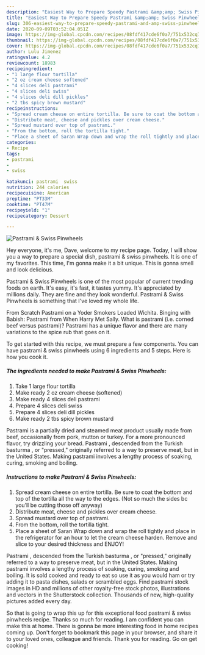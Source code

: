 ```yaml
---
description: "Easiest Way to Prepare Speedy Pastrami &amp;amp; Swiss Pinwheels"
title: "Easiest Way to Prepare Speedy Pastrami &amp;amp; Swiss Pinwheels"
slug: 306-easiest-way-to-prepare-speedy-pastrami-and-amp-swiss-pinwheels
date: 2020-09-09T03:52:04.051Z
image: https://img-global.cpcdn.com/recipes/08fdf417cde6f0a7/751x532cq70/pastrami-swiss-pinwheels-recipe-main-photo.jpg
thumbnail: https://img-global.cpcdn.com/recipes/08fdf417cde6f0a7/751x532cq70/pastrami-swiss-pinwheels-recipe-main-photo.jpg
cover: https://img-global.cpcdn.com/recipes/08fdf417cde6f0a7/751x532cq70/pastrami-swiss-pinwheels-recipe-main-photo.jpg
author: Lulu Jimenez
ratingvalue: 4.2
reviewcount: 18983
recipeingredient:
- "1 large flour tortilla"
- "2 oz cream cheese softened"
- "4 slices deli pastrami"
- "4 slices deli swiss"
- "4 slices deli dill pickles"
- "2 tbs spicy brown mustard"
recipeinstructions:
- "Spread cream cheese on entire tortilla. Be sure to coat the bottom and top of the tortilla all the way to the edges. (Not so much the sides bc you’ll be cutting those off anyway)"
- "Distribute meat, cheese and pickles over cream cheese."
- "Spread mustard over top of pastrami."
- "From the bottom, roll the tortilla tight."
- "Place a sheet of Saran Wrap down and wrap the roll tightly and place in the refrigerator for an hour to let the cream cheese harden. Remove and slice to your desired thickness and ENJOY!"
categories:
- Recipe
tags:
- pastrami
- 
- swiss

katakunci: pastrami  swiss 
nutrition: 244 calories
recipecuisine: American
preptime: "PT33M"
cooktime: "PT47M"
recipeyield: "1"
recipecategory: Dessert

---
```



![Pastrami &amp; Swiss Pinwheels](https://img-global.cpcdn.com/recipes/08fdf417cde6f0a7/751x532cq70/pastrami-swiss-pinwheels-recipe-main-photo.jpg)

Hey everyone, it's me, Dave, welcome to my recipe page. Today, I will show you a way to prepare a special dish, pastrami &amp; swiss pinwheels. It is one of my favorites. This time, I'm gonna make it a bit unique. This is gonna smell and look delicious.

Pastrami &amp; Swiss Pinwheels is one of the most popular of current trending foods on earth. It's easy, it's fast, it tastes yummy. It's appreciated by millions daily. They are fine and they look wonderful. Pastrami &amp; Swiss Pinwheels is something that I've loved my whole life.

From Scratch Pastrami on a Yoder Smokers Loaded Wichita. Binging with Babish: Pastrami from When Harry Met Sally. What is pastrami (i.e. corned beef versus pastrami)? Pastrami has a unique flavor and there are many variations to the spice rub that goes on it.


To get started with this recipe, we must prepare a few components. You can have pastrami &amp; swiss pinwheels using 6 ingredients and 5 steps. Here is how you cook it.

<!--inarticleads1-->

##### The ingredients needed to make Pastrami &amp; Swiss Pinwheels:

1. Take 1 large flour tortilla
1. Make ready 2 oz cream cheese (softened)
1. Make ready 4 slices deli pastrami
1. Prepare 4 slices deli swiss
1. Prepare 4 slices deli dill pickles
1. Make ready 2 tbs spicy brown mustard


Pastrami is a partially dried and steamed meat product usually made from beef, occasionally from pork, mutton or turkey. For a more pronounced flavor, try drizzling your bread. Pastrami , descended from the Turkish basturma , or &#34;pressed,&#34; originally referred to a way to preserve meat, but in the United States. Making pastrami involves a lengthy process of soaking, curing, smoking and boiling. 

<!--inarticleads2-->

##### Instructions to make Pastrami &amp; Swiss Pinwheels:

1. Spread cream cheese on entire tortilla. Be sure to coat the bottom and top of the tortilla all the way to the edges. (Not so much the sides bc you’ll be cutting those off anyway)
1. Distribute meat, cheese and pickles over cream cheese.
1. Spread mustard over top of pastrami.
1. From the bottom, roll the tortilla tight.
1. Place a sheet of Saran Wrap down and wrap the roll tightly and place in the refrigerator for an hour to let the cream cheese harden. Remove and slice to your desired thickness and ENJOY!


Pastrami , descended from the Turkish basturma , or &#34;pressed,&#34; originally referred to a way to preserve meat, but in the United States. Making pastrami involves a lengthy process of soaking, curing, smoking and boiling. It is sold cooked and ready to eat so use it as you would ham or try adding it to pasta dishes, salads or scrambled eggs. Find pastrami stock images in HD and millions of other royalty-free stock photos, illustrations and vectors in the Shutterstock collection. Thousands of new, high-quality pictures added every day. 

So that is going to wrap this up for this exceptional food pastrami &amp; swiss pinwheels recipe. Thanks so much for reading. I am confident you can make this at home. There is gonna be more interesting food in home recipes coming up. Don't forget to bookmark this page in your browser, and share it to your loved ones, colleague and friends. Thank you for reading. Go on get cooking!
